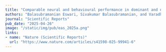 ```yaml
---
title: "Comparable neural and behavioural performance in dominant and non-dominant hands during grasping tasks"
authors: "Balasubramanian Eswari, Sivakumar Balasubramanian, and Varadhan SKM"
journal: "Scientific Reports"
pub_date: "2025-04-26"
image: "/static/img/pub/eas_2025a.png"
links:
- name: "Nature (Scientific Reports)"
  url: "https://www.nature.com/articles/s41598-025-99941-6"
---
```



